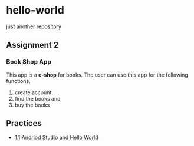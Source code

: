 # hello-world
just another repository
## Assignment 2
### Book Shop App
This app is a **e-shop** for books. The user can use this app for the following functions.
1. create account
2. find the books and 
3. buy the books
## Practices
* <a href="/assignments/My first interactive UI.png">  1.1:Andriod Studio and Hello World</a>

